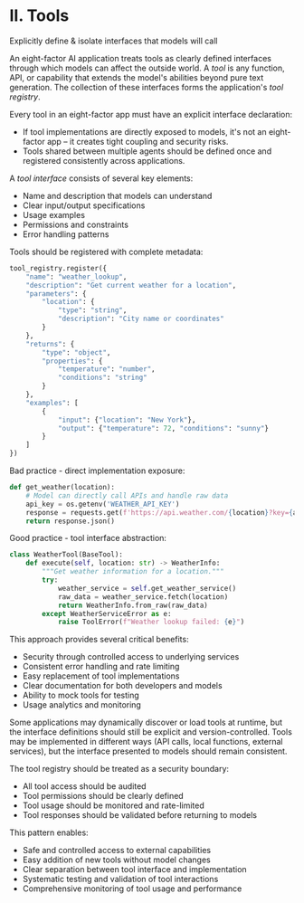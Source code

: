 # II. Tools
Explicitly define & isolate interfaces that models will call

An eight-factor AI application treats tools as clearly defined interfaces through which models can affect the outside world. A *tool* is any function, API, or capability that extends the model's abilities beyond pure text generation. The collection of these interfaces forms the application's *tool registry*.

Every tool in an eight-factor app must have an explicit interface declaration:
* If tool implementations are directly exposed to models, it's not an eight-factor app – it creates tight coupling and security risks.
* Tools shared between multiple agents should be defined once and registered consistently across applications.

A *tool interface* consists of several key elements:
* Name and description that models can understand
* Clear input/output specifications
* Usage examples
* Permissions and constraints
* Error handling patterns

Tools should be registered with complete metadata:
```python
tool_registry.register({
    "name": "weather_lookup",
    "description": "Get current weather for a location",
    "parameters": {
        "location": {
            "type": "string",
            "description": "City name or coordinates"
        }
    },
    "returns": {
        "type": "object",
        "properties": {
            "temperature": "number",
            "conditions": "string"
        }
    },
    "examples": [
        {
            "input": {"location": "New York"},
            "output": {"temperature": 72, "conditions": "sunny"}
        }
    ]
})
```

Bad practice - direct implementation exposure:
```python
def get_weather(location):
    # Model can directly call APIs and handle raw data
    api_key = os.getenv('WEATHER_API_KEY')
    response = requests.get(f'https://api.weather.com/{location}?key={api_key}')
    return response.json()
```

Good practice - tool interface abstraction:
```python
class WeatherTool(BaseTool):
    def execute(self, location: str) -> WeatherInfo:
        """Get weather information for a location."""
        try:
            weather_service = self.get_weather_service()
            raw_data = weather_service.fetch(location)
            return WeatherInfo.from_raw(raw_data)
        except WeatherServiceError as e:
            raise ToolError(f"Weather lookup failed: {e}")
```

This approach provides several critical benefits:
* Security through controlled access to underlying services
* Consistent error handling and rate limiting
* Easy replacement of tool implementations
* Clear documentation for both developers and models
* Ability to mock tools for testing
* Usage analytics and monitoring

Some applications may dynamically discover or load tools at runtime, but the interface definitions should still be explicit and version-controlled. Tools may be implemented in different ways (API calls, local functions, external services), but the interface presented to models should remain consistent.

The tool registry should be treated as a security boundary:
* All tool access should be audited
* Tool permissions should be clearly defined
* Tool usage should be monitored and rate-limited
* Tool responses should be validated before returning to models

This pattern enables:
* Safe and controlled access to external capabilities
* Easy addition of new tools without model changes
* Clear separation between tool interface and implementation
* Systematic testing and validation of tool interactions
* Comprehensive monitoring of tool usage and performance
